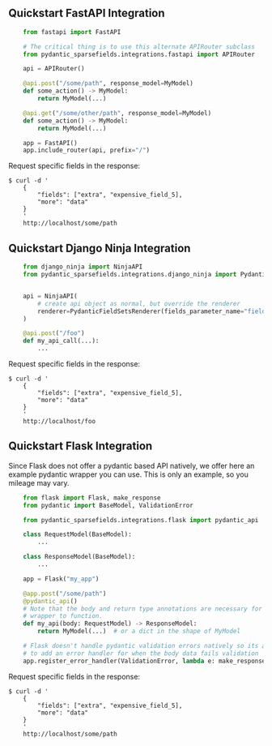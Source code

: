 
## Quickstart FastAPI Integration

```Python
    from fastapi import FastAPI

    # The critical thing is to use this alternate APIRouter subclass
    from pydantic_sparsefields.integrations.fastapi import APIRouter

    api = APIRouter()

    @api.post("/some/path", response_model=MyModel)
    def some_action() -> MyModel:
        return MyModel(...)

    @api.get("/some/other/path", response_model=MyModel)
    def some_action() -> MyModel:
        return MyModel(...)

    app = FastAPI()
    app.include_router(api, prefix="/")
```

Request specific fields in the response:

```console
$ curl -d '
    {
        "fields": ["extra", "expensive_field_5],
        "more": "data"
    }
    '
    http://localhost/some/path
```


## Quickstart Django Ninja Integration

```python
    from django_ninja import NinjaAPI
    from pydantic_sparsefields.integrations.django_ninja import PydanticFieldSetsRenderer


    api = NinjaAPI(
        # create api object as normal, but override the renderer
        renderer=PydanticFieldSetsRenderer(fields_parameter_name="fields"),
    )

    @api.post("/foo")
    def my_api_call(...):
        ...
```

Request specific fields in the response:

```console
$ curl -d '
    {
        "fields": ["extra", "expensive_field_5],
        "more": "data"
    }
    '
    http://localhost/foo
```

## Quickstart Flask Integration

Since Flask does not offer a pydantic based API natively, we offer here
an example pydantic wrapper you can use.  This is only an example, so
you mileage may vary.

```Python
    from flask import Flask, make_response
    from pydantic import BaseModel, ValidationError

    from pydantic_sparsefields.integrations.flask import pydantic_api

    class RequestModel(BaseModel):
        ...

    class ResponseModel(BaseModel):
        ...

    app = Flask("my_app")

    @app.post("/some/path")
    @pydantic_api()
    # Note that the body and return type annotations are necessary for the @pydantic_api
    # wrapper to function.
    def my_api(body: RequestModel) -> ResponseModel:
        return MyModel(...)  # or a dict in the shape of MyModel

    # Flask doesn't handle pydantic validation errors natively so its a good idea
    # to add an error handler for when the body data fails validation
    app.register_error_handler(ValidationError, lambda e: make_response({"errors": e.errors()}, 400))
```

Request specific fields in the response:

```console
$ curl -d '
    {
        "fields": ["extra", "expensive_field_5],
        "more": "data"
    }
    '
    http://localhost/some/path
```
